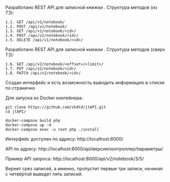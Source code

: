 Разработано REST API для записной книжки .
Структура методов (из ТЗ): 


    1.1. GET /api/v1/notebook/
    1.2. POST /api/v1/notebook/
    1.3. GET /api/v1/notebook/<id>/
    1.4. POST /api/v1/notebook/<id>/
    1.5. DELETE /api/v1/notebook/<id>/
    
Разработано REST API для записной книжки . Структура методов (сверх ТЗ):


    1.6. GET /api/v2/notebook/<offset>/<limit>/
    1.7. PUT /api/v2/notebook/<id>/
    1.8. PATCH /api/v2/notebook/<id>/
    
Создан интерфейс и есть возможность выводить информацию в списке по странично

Для запуска из Docker контейнера:


    git clone https://github.com/shdtd/jtAPI.git
    cd jtAPI/
    
    docker-compose build php
    docker-compose up -d
	docker-compose exec -u root php ./install
	
Интерфейс доступен по адресу: 
http://localhost:8000/

API по адресу: 
http://localhost:8000/api/версия/контроллер/параметры/

Пример API запроса: 
http://localhost:8000/api/v2/notebook/3/5/

Вернет срез записей, а именно, пропустит первые три записи, начиная с четвёртой выведет пять записей.

